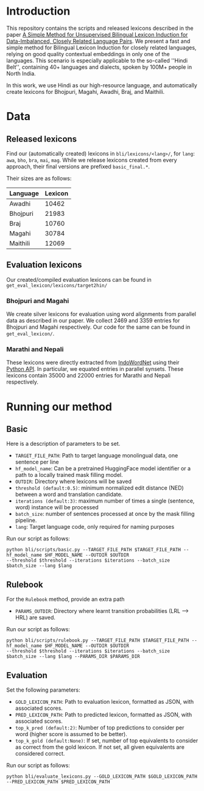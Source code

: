 # Introduction

This repository contains the scripts and released lexicons described in the paper [A Simple Method for Unsupervised Bilingual Lexicon Induction for Data-Imbalanced, Closely Related Language Pairs](https://arxiv.org/abs/2305.14012). We present a fast and simple method for Bilingual Lexicon Induction for closely related languages, relying on good quality contextual embeddings in only one of the languages. This scenario is especially applicable to the so-called ''Hindi Belt'', containing 40+ languages and dialects, spoken by 100M+ people in North India. 

In this work, we use Hindi as our high-resource language, and automatically create lexicons for Bhojpuri, Magahi, Awadhi, Braj, and Maithili. 

# Data

## Released lexicons
Find our (automatically created) lexicons in ``bli/lexicons/<lang>/``, for ``lang``: ``awa``, ``bho``, ``bra``, ``mai``, ``mag``. While we release lexicons created from every approach, their final versions are prefixed ``basic_final.*``.

Their sizes are as follows:

| Language      | Lexicon   | 
|---------------|-----------|
| Awadhi        | 10462     |
| Bhojpuri      | 21983     |
| Braj          | 10760     | 
| Magahi        | 30784     | 
| Maithili      | 12069     | 
     
## Evaluation lexicons

Our created/compiled evaluation lexicons can be found in ``get_eval_lexicon/lexicons/target2hin/``

### Bhojpuri and Magahi
We create silver lexicons for evaluation using word alignments from parallel data as described in our paper. We collect 2469 and 3359 entries for Bhojpuri and Magahi respectively. Our code for the same can be found in ``get_eval_lexicon/``.

### Marathi and Nepali
These lexicons were directly extracted from [IndoWordNet](https://www.cfilt.iitb.ac.in/indowordnet/) using their [Python API](https://www.cse.iitb.ac.in/~pb/papers/gwc18-pyiwn.pdf). In particular, we equated entries in parallel synsets. These lexicons contain 35000 and 22000 entries for Marathi and Nepali respectively.

# Running our method

## Basic
Here is a description of parameters to be set.

* ``TARGET_FILE_PATH``: Path to target language monolingual data, one sentence per line
* ``hf_model_name``: Can be a pretrained HuggingFace model identifier or a path to a locally trained mask filling model.
* ``OUTDIR``: Directory where lexicons will be saved
* ``threshold (default:0.5)``: minimum normalized edit distance (NED) between a word and translation candidate.
* ``iterations (default:3)``: maximum number of times a single (sentence, word) instance will be processed
* ``batch_size``: number of sentences processed at once by the mask filling pipeline.
* ``lang``: Target language code, only required for naming purposes

Run our script as follows:

```
python bli/scripts/basic.py --TARGET_FILE_PATH $TARGET_FILE_PATH --hf_model_name $HF_MODEL_NAME --OUTDIR $OUTDIR 
--threshold $threshold --iterations $iterations --batch_size $batch_size --lang $lang 
```

## Rulebook
For the ``Rulebook`` method, provide an extra path 
* ``PARAMS_OUTDIR``: Directory where learnt transition probabilities (LRL --> HRL) are saved.


Run our script as follows:

```
python bli/scripts/rulebook.py --TARGET_FILE_PATH $TARGET_FILE_PATH --hf_model_name $HF_MODEL_NAME --OUTDIR $OUTDIR 
--threshold $threshold --iterations $iterations --batch_size $batch_size --lang $lang --PARAMS_DIR $PARAMS_DIR
```

## Evaluation

Set the following parameters:
* ``GOLD_LEXICON_PATH``: Path to evaluation lexicon, formatted as JSON, with associated scores.
* ``PRED_LEXICON_PATH``: Path to predicted lexicon, formatted as JSON, with associated scores.
* ``top_k_pred (default:2)``: Number of top predictions to consider per word (higher score is assumed to be better).
* ``top_k_gold (default:None)``: If set, number of top equivalents to consider as correct from the gold lexicon. If not set, all given equivalents are considered correct.

Run our script as follows:
```
python bli/evaluate_lexicons.py --GOLD_LEXICON_PATH $GOLD_LEXICON_PATH --PRED_LEXICON_PATH $PRED_LEXICON_PATH
```

